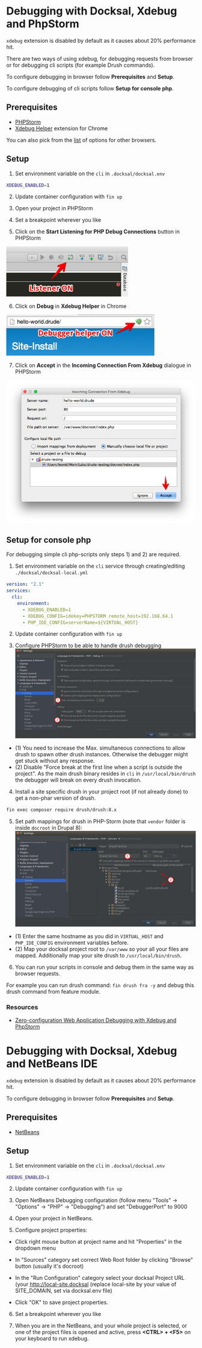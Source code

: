 # Debugging with Docksal, Xdebug and PhpStorm

`xdebug` extension is disabled by default as it causes about 20% performance hit.

There are two ways of using xdebug, for debugging requests from browser or for debugging cli scripts (for example Drush commands).

To configure debugging in browser follow **Prerequisites** and **Setup**.

To configure debugging of cli scripts follow **Setup for console php**.

## Prerequisites

- [PHPStorm](https://www.jetbrains.com/phpstorm/)
- [Xdebug Helper](https://chrome.google.com/extensions/detail/eadndfjplgieldjbigjakmdgkmoaaaoc) extension for Chrome

You can also pick from the [list](https://confluence.jetbrains.com/display/PhpStorm/Browser+Debugging+Extensions) of options for other browsers.

## Setup

1) Set environment variable on the `cli` in `.docksal/docksal.env`

```bash
XDEBUG_ENABLED=1
```

2) Update container configuration with `fin up`  

3) Open your project in PHPStorm  

4) Set a breakpoint wherever you like  

5) Click on the **Start Listening for PHP Debug Connections** button in PHPStorm

![Screenshot](../_img/xdebug-toggle-listener.png)

6) Click on **Debug** in **Xdebug Helper** in Chrome

![Screenshot](../_img/xdebug-toggle-debugger.png)

7) Click on **Accept** in the **Incoming Connection From Xdebug** dialogue in PHPStorm

![Screenshot](../_img/xdebug-mapping.png)


## Setup for console php

For debugging simple cli php-scripts only steps 1) and 2) are required.

1) Set environment variable on the `cli` service through creating/editing `./docksal/docksal-local.yml`

```yaml
version: "2.1"
services:
  cli:
    environment:
      - XDEBUG_ENABLED=1
      - XDEBUG_CONFIG=idekey=PHPSTORM remote_host=192.168.64.1
      - PHP_IDE_CONFIG=serverName=${VIRTUAL_HOST}
```

2) Update container configuration with `fin up`

3) Configure PHPStorm to be able to handle drush debugging
![Screenshot](../_img/xdebug-phpstorm-drush.png)

- (1) You need to increase the Max. simultaneous connections to allow drush to spawn other drush instances. Otherwise the debugger might get stuck without any response.
- (2) Disable "Force break at the first line when a script is outside the project". As the main drush binary resides in `cli` in `/usr/local/bin/drush` the debugger will break on every drush invocation.

4) Install a site specific drush in your project root (if not already done) to get a non-phar version of drush.

```bash
fin exec composer require drush/drush:8.x
```

5) Set path mappings for drush in PHP-Storm (note that `vendor` folder is inside `docroot` in Drupal 8):
![Screenshot](../_img/xdebug-phpstorm-drush-mapping.png)

- (1) Enter the same hostname as you did in `VIRTUAL_HOST` and `PHP_IDE_CONFIG` environment variables before.
- (2) Map your docksal project root to `/var/www` so your all your files are mapped. Additionally map your site drush to `/usr/local/bin/drush`.

6) You can run your scripts in console and debug them in the same way as browser requests.

For example you can run drush command: `fin drush fra -y` and debug this drush command from feature module.

### Resources

- [Zero-configuration Web Application Debugging with Xdebug and PhpStorm](https://confluence.jetbrains.com/display/PhpStorm/Zero-configuration+Web+Application+Debugging+with+Xdebug+and+PhpStorm)

# Debugging with Docksal, Xdebug and NetBeans IDE

`xdebug` extension is disabled by default as it causes about 20% performance hit.

To configure debugging in browser follow **Prerequisites** and **Setup**.

## Prerequisites

- [NetBeans](https://netbeans.org/downloads/)

## Setup

1) Set environment variable on the `cli` in `.docksal/docksal.env`

```bash
XDEBUG_ENABLED=1
```

2) Update container configuration with `fin up`  

3) Open NetBeans Debugging configuration (follow menu "Tools" -> "Options" -> "PHP" -> "Debugging") and set "DebuggerPort" to 9000

4) Open your project in NetBeans.

5) Configure project properties:

* Click right mouse button at project name and hit "Properties" in the dropdown menu

* In "Sources" category set correct Web Root folder by clicking "Browse" button (usually it's docroot)

* In the "Run Configuration" category select your docksal Project URL (your http://local-site.docksal (replace local-site by your value of SITE_DOMAIN, set via docksal.env file)

* Click "OK" to save project properties.

6) Set a breakpoint wherever you like  

7) When you are in the NetBeans, and your whole project is selected, or one of the project files is opened and active, press **\<CTRL\> + \<F5\>** on your keyboard to run xdebug.
